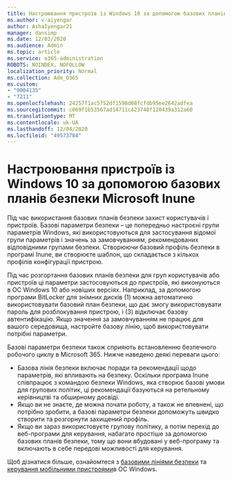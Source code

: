 ```yaml
---
title: Настроювання пристроїв із Windows 10 за допомогою базових планів безпеки Microsoft Inune
ms.author: v-aiyengar
author: AshaIyengar21
manager: dansimp
ms.date: 12/03/2020
ms.audience: Admin
ms.topic: article
ms.service: o365-administration
ROBOTS: NOINDEX, NOFOLLOW
localization_priority: Normal
ms.collection: Adm_O365
ms.custom:
- "9004135"
- "7211"
ms.openlocfilehash: 24257f1ac5752df1598d08fcfdb95ee2642adfea
ms.sourcegitcommit: c069f1b53567ad14711c423740f120439a312a60
ms.translationtype: MT
ms.contentlocale: uk-UA
ms.lasthandoff: 12/04/2020
ms.locfileid: "49573784"
---
```

# <a name="use-microsoft-intune-security-baselines-to-configure-windows-10-devices"></a>Настроювання пристроїв із Windows 10 за допомогою базових планів безпеки Microsoft Inune

Під час використання базових планів безпеки захист користувачів і пристроїв. Базові параметри безпеки – це попередньо настроєні групи параметрів Windows, які використовуються для застосування відомої групи параметрів і значень за замовчуванням, рекомендованих відповідними групами безпеки. Створюючи базовий профіль безпеки в програмі Inune, ви створюєте шаблон, що складається з кількох профілів конфігурації пристрою.

Під час розгортання базових планів безпеки для груп користувачів або пристроїв ці параметри застосовуються до пристроїв, які виконуються в ОС Windows 10 або новіших версіях. Наприклад, за допомогою програми BitLocker для знімних дисків (1) можна автоматично використовувати базовий план безпеки, що дає змогу використовувати пароль для розблокування пристрою, і (3) відключає базову автентифікацію. Якщо значення за замовчуванням не працює для вашого середовища, настройте базову лінію, щоб використовувати потрібні параметри.

Базові параметри безпеки також сприяють встановленню безпечного робочого циклу в Microsoft 365. Нижче наведено деякі переваги цього:

- Базова лінія безпеки включає поради та рекомендації щодо параметрів, які впливають на безпеку. Оскільки програма Inune співпрацює з командою безпеки Windows, яка створює базові умови для групових політик, ці рекомендації базуються на ретельному керівництві та обширному досвіді.
- Якщо ви не знаєте, де можна почати роботу, а також не впевнені, що потрібно зробити, а базові параметри безпеки допоможуть швидко створити та розгорнути захищений профіль.
- Якщо ви зараз використовуєте групову політику, а потім перехід до веб-програми для керування, набагато простіше за допомогою базових планів безпеки, тому що вони вбудовані у веб-програму та включають в себе передові можливості для керування.

Щоб дізнатися більше, ознайомтеся з [базовими лініями безпеки](https://go.microsoft.com/fwlink/?linkid=2141503) та [керування мобільними пристроями](https://go.microsoft.com/fwlink/?linkid=2141701)в ОС Windows.